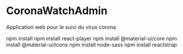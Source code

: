 # CoronaWatchAdmin
Application web pour le suivi du virus corona

npm install
npm install react-player
npm install @material-ui/core
npm install @material-ui/icons
npm install node-sass
npm install reactstrap

